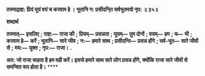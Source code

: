 **तस्माद्राज्ञ: प्रियं यूयं वयं च करवाम हे ।** **भूतानि न: प्रसीदनि्त सर्वभूतमयो नृप: ॥ ३५॥** 

**शब्दार्थ** 

**तस्मात्—** **इसलिए** **; राज्ञ:—** **राजा की** **; प्रियम्—** **प्रसन्नता** **; यूयम्—** **तुम दोनों** **; वयम्—** **हम** **; च—** **भी** **; करवाम हे—** **करें** **; भूतानि—** **सारे जीव** **; न:—** **हमारे साथ** **; प्रसीदन्ति—** **प्रसन्न होंगे** **; सर्व-भूत—** **सारे जीवों से** **; मय:—** **युक्त** **; नृप:—** **राजा।** **.** 

**अत: जो राजा चाहता है हम वही करें। इससे हमारे साथ सारे लोग प्रसन्न होंगे, क्योंकि राजा** **सारे जीवों से समन्वित रूप होता है।** **** 